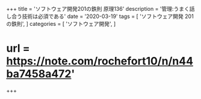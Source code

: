 +++
title = 'ソフトウェア開発201の鉄則 原理136'
description = '管理:うまく話し合う技術は必須である'
date = '2020-03-19'
tags = [
    'ソフトウェア開発 201の鉄則',
]
categories = [
    'ソフトウェア開発',
]
# url = https://note.com/rochefort10/n/n44ba7458a472'
+++
